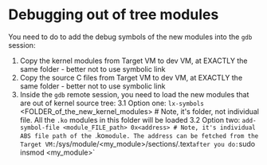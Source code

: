 # Debugging out of tree modules

You need to do to add the debug symbols of the new modules into the `gdb` session:

1. Copy the kernel modules from Target VM to dev VM, at EXACTLY the same folder - better not to use symbolic link
2. Copy the source C files from Target VM to dev VM, at EXACTLY the same folder - better not to use symbolic link
3. Inside the `gdb` remote session, you need to load the new modules that are out of kernel source tree:
  3.1 Option one: `lx-symbols` <FOLDER_of_the_new_kernel_modules> # Note, it's folder, not individual file. All the `.ko` modules in this folder will be loaded
  3.2 Option two: `add-symbol-file <module_FILE_path> 0x<address> # Note, it's individual ABS file path of the `.ko` module. The address can be fetched from the Target VM: `/sys/module/<my_module>/sections/.text` after you do: `sudo insmod <my_module>`


